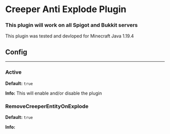 # Creeper Anti Explode Plugin
### This plugin will work on all Spigot and Bukkit servers
This plugin was tested and devloped for Minecraft Java 1.19.4

## Config

****

### Active

**Default:** `true`

**Info:** This will enable and/or disable the plugin

### RemoveCreeperEntityOnExplode

**Default:** `true`

**Info:** 
